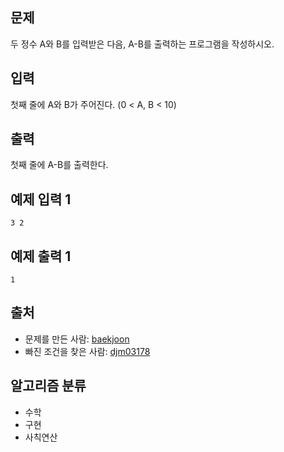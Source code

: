 ## 문제
두 정수 A와 B를 입력받은 다음, A-B를 출력하는 프로그램을 작성하시오.

## 입력
첫째 줄에 A와 B가 주어진다. (0 < A, B < 10)

## 출력
첫째 줄에 A-B를 출력한다.

## 예제 입력 1
```
3 2
```

## 예제 출력 1
```
1
```

## 출처
- 문제를 만든 사람: [baekjoon](https://www.acmicpc.net/user/baekjoon)
- 빠진 조건을 찾은 사람: [djm03178](https://www.acmicpc.net/user/djm03178)

## 알고리즘 분류
- 수학
- 구현
- 사칙연산